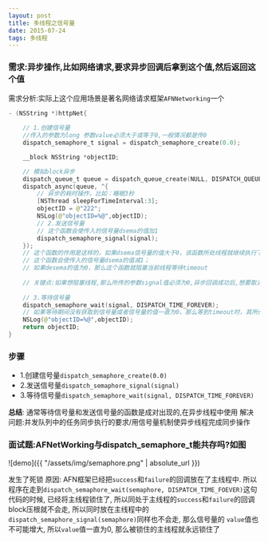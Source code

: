 ```yaml
---
layout: post
title: 多线程之信号量
date: 2015-07-24
tags: 多线程
---
```



### 需求:异步操作,比如网络请求,要求异步回调后拿到这个值,然后返回这个值
需求分析:实际上这个应用场景是著名网络请求框架`AFNNetworking`一个

```Swift
- (NSString *)httpNet{
    
    // 1.创建信号量
    //传入的参数为long 参数value必须大于或等于0,一般情况都是传0
    dispatch_semaphore_t signal = dispatch_semaphore_create(0.0);

    __block NSString *objectID;

    // 模拟block异步
    dispatch_queue_t queue = dispatch_queue_create(NULL, DISPATCH_QUEUE_CONCURRENT);
    dispatch_async(queue, ^{
        // 异步的耗时操作，比如：睡眠3秒
        [NSThread sleepForTimeInterval:3];
        objectID = @"222";
        NSLog(@"objectID=%@",objectID);
        // 2.发送信号量
        // 这个函数会使传入的信号量dsema的值加1
        dispatch_semaphore_signal(signal);
    });
    // 这个函数的作用是这样的，如果dsema信号量的值大于0，该函数所处线程就继续执行下面的语句，并且将信号量的值减1
    // 这个函数会使传入的信号量dsema的值减1；
    // 如果desema的值为0，那么这个函数就阻塞当前线程等待timeout
    
    // 关键点:如果想阻塞线程,那么所传的参数signal值必须为0,异步回调成功后,想要取消阻塞线程,需要信号量dsema的值加1,那么就会自动跳转到`dispatch_semaphore_wait`这行代码执行,这行代码会使信号量dsema的值减1；
    
    // 3.等待信号量
    dispatch_semaphore_wait(signal, DISPATCH_TIME_FOREVER);
    // 如果等待期间没有获取到信号量或者信号量的值一直为0，那么等到timeout时，其所处线程自动执行其后语句
    NSLog(@"objectID=%@",objectID);
    return objectID;
}
```

### 步骤
- 1.创建信号量`dispatch_semaphore_create(0.0)`
- 2.发送信号量`dispatch_semaphore_signal(signal)`
- 3.等待信号量`dispatch_semaphore_wait(signal, DISPATCH_TIME_FOREVER)`

**总结**: 通常等待信号量和发送信号量的函数是成对出现的,在异步线程中使用
解决问题:并发队列中的任务同步执行的要求/用信号量机制使异步线程完成同步操作


### 面试题:AFNetWorking与dispatch_semaphore_t能共存吗?如图
![demo]({{ "/assets/img/semaphore.png" | absolute_url }})

发生了死锁
原因: AFN框架已经把`success`和`failure`的回调放在了主线程中. 所以程序在走到`dispatch_semaphore_wait(semaphore, DISPATCH_TIME_FOEVER)`这句代码的时候, 已经将主线程锁住了, 所以同处于主线程的`success`和`failure`的回调block压根就不会走, 所以同时放在主线程中的`dispatch_semaphore_signal(semaphore)`同样也不会走, 那么信号量的
`value`值也不可能增大, 所以`value`值一直为0, 那么被锁住的主线程就永远锁住了
